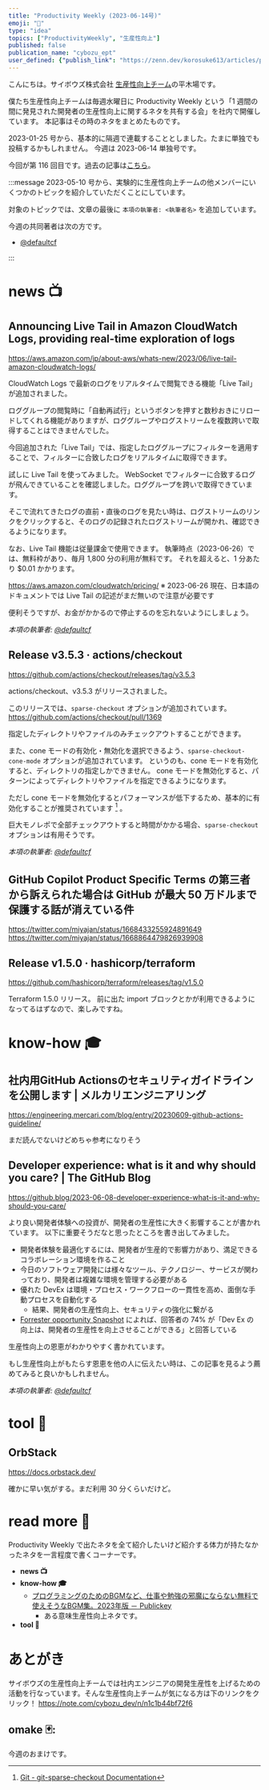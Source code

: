 ```yaml
---
title: "Productivity Weekly (2023-06-14号)"
emoji: "🧁"
type: "idea"
topics: ["ProductivityWeekly", "生産性向上"]
published: false
publication_name: "cybozu_ept"
user_defined: {"publish_link": "https://zenn.dev/korosuke613/articles/productivity-weekly-20230614"}
---
```


こんにちは。サイボウズ株式会社 [生産性向上チーム](https://note.com/cybozu_dev/n/n1c1b44bf72f6)の平木場です。

僕たち生産性向上チームは毎週水曜日に Productivity Weekly という「1 週間の間に発見された開発者の生産性向上に関するネタを共有する会」を社内で開催しています。
本記事はその時のネタをまとめたものです。


2023-01-25 号から、基本的に隔週で連載することとしました。たまに単独でも投稿するかもしれません。
今週は 2023-06-14 単独号です。

今回が第 116 回目です。過去の記事は[こちら](https://zenn.dev/topics/productivityweekly?order=latest)。

:::message
2023-05-10 号から、実験的に生産性向上チームの他メンバーにいくつかのトピックを紹介していただくことにしています。

対象のトピックでは、文章の最後に `本項の執筆者: <執筆者名>` を追加しています。

今週の共同著者は次の方です。
- [@defaultcf](https://zenn.dev/defaultcf)

:::

# news 📺

## Announcing Live Tail in Amazon CloudWatch Logs, providing real-time exploration of logs
https://aws.amazon.com/jp/about-aws/whats-new/2023/06/live-tail-amazon-cloudwatch-logs/

CloudWatch Logs で最新のログをリアルタイムで閲覧できる機能「Live Tail」が追加されました。

ロググループの閲覧時に「自動再試行」というボタンを押すと数秒おきにリロードしてくれる機能がありますが、ロググループやログストリームを複数跨いで取得することはできませんでした。

今回追加された「Live Tail」では、指定したロググループにフィルターを適用することで、フィルターに合致したログをリアルタイムに取得できます。

試しに Live Tail を使ってみました。
WebSocket でフィルターに合致するログが飛んできていることを確認しました。ロググループを跨いで取得できています。

そこで流れてきたログの直前・直後のログを見たい時は、ログストリームのリンクをクリックすると、そのログの記録されたログストリームが開かれ、確認できるようになります。

なお、Live Tail 機能は従量課金で使用できます。
執筆時点（2023-06-26）では、無料枠があり、毎月 1,800 分の利用が無料です。
それを超えると、1 分あたり $0.01 かかります。

https://aws.amazon.com/cloudwatch/pricing/
※ 2023-06-26 現在、日本語のドキュメントでは Live Tail の記述がまだ無いので注意が必要です

便利そうですが、お金がかかるので停止するのを忘れないようにしましょう。

*本項の執筆者: [@defaultcf](https://zenn.dev/defaultcf)*

## Release v3.5.3 · actions/checkout
https://github.com/actions/checkout/releases/tag/v3.5.3

actions/checkout、v3.5.3 がリリースされました。

このリリースでは、`sparse-checkout` オプションが追加されています。
https://github.com/actions/checkout/pull/1369

指定したディレクトリやファイルのみチェックアウトすることができます。

また、cone モードの有効化・無効化を選択できるよう、`sparse-checkout-cone-mode` オプションが追加されています。
というのも、cone モードを有効化すると、ディレクトリの指定しかできません。
cone モードを無効化すると、パターンによってディレクトリやファイルを指定できるようになります。

ただし cone モードを無効化するとパフォーマンスが低下するため、基本的に有効化することが推奨されています [^cone] 。

[^cone]: [Git - git-sparse-checkout Documentation](https://git-scm.com/docs/git-sparse-checkout#_internalsnon_cone_problems)

巨大モノレポで全部チェックアウトすると時間がかかる場合、`sparse-checkout` オプションは有用そうです。

*本項の執筆者: [@defaultcf](https://zenn.dev/defaultcf)*

## GitHub Copilot Product Specific Terms の第三者から訴えられた場合は GitHub が最大 50 万ドルまで保護する話が消えている件
https://twitter.com/miyajan/status/1668433255924891649
https://twitter.com/miyajan/status/1668864479826939908

## Release v1.5.0 · hashicorp/terraform
https://github.com/hashicorp/terraform/releases/tag/v1.5.0

Terraform 1.5.0 リリース。
前に出た import ブロックとかが利用できるようになってるはずなので、楽しみですね。

# know-how 🎓

## 社内用GitHub Actionsのセキュリティガイドラインを公開します | メルカリエンジニアリング
https://engineering.mercari.com/blog/entry/20230609-github-actions-guideline/

まだ読んでないけどめちゃ参考になりそう

## Developer experience: what is it and why should you care? | The GitHub Blog
https://github.blog/2023-06-08-developer-experience-what-is-it-and-why-should-you-care/

より良い開発者体験への投資が、開発者の生産性に大きく影響することが書かれています。
以下に重要そうだなと思ったところを書き出してみました。

- 開発者体験を最適化するには、開発者が生産的で影響力があり、満足できるコラボレーション環境を作ること
- 今日のソフトウェア開発には様々なツール、テクノロジー、サービスが関わっており、開発者は複雑な環境を管理する必要がある
- 優れた DevEx は環境・プロセス・ワークフローの一貫性を高め、面倒な手動プロセスを自動化する
  - 結果、開発者の生産性向上、セキュリティの強化に繋がる
- [Forrester opportunity Snapshot](https://humanitec.com/blog/key-findings-from-forrester-opportunity-snapshot) によれば、回答者の 74% が「Dev Ex の向上は、開発者の生産性を向上させることができる」と回答している

生産性向上の恩恵がわかりやすく書かれています。

もし生産性向上がもたらす恩恵を他の人に伝えたい時は、この記事を見るよう薦めてみると良いかもしれません。

*本項の執筆者: [@defaultcf](https://zenn.dev/defaultcf)*

# tool 🔨

## OrbStack
https://docs.orbstack.dev/

確かに早い気がする。まだ利用 30 分くらいだけど。

# read more 🍘
Productivity Weekly で出たネタを全て紹介したいけど紹介する体力が持たなかったネタを一言程度で書くコーナーです。

- **news 📺**
- **know-how 🎓**
  - [プログラミングのためのBGMなど、仕事や勉強の邪魔にならない無料で使えそうなBGM集。2023年版 － Publickey](https://www.publickey1.jp/blog/23/bgmbgm2023.html)
    - ある意味生産性向上ネタです。
- **tool 🔨**

# あとがき


サイボウズの生産性向上チームでは社内エンジニアの開発生産性を上げるための活動を行なっています。そんな生産性向上チームが気になる方は下のリンクをクリック！
https://note.com/cybozu_dev/n/n1c1b44bf72f6

<!-- :::message すみません、今週もおまけはお休みです...:::-->

## omake 🃏: 
今週のおまけです。
